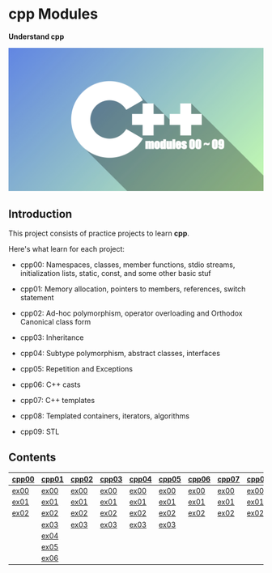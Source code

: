 # cpp Modules
**Understand cpp**

<img alt="main" src="https://github.com/leebo155/cpp/blob/master/Cpp_main.jpg">

## Introduction
This project consists of practice projects to learn **cpp**.

Here's what learn for each project:
* cpp00: Namespaces, classes, member functions, stdio streams, initialization lists, static, const, and some other basic stuf

* cpp01: Memory allocation, pointers to members, references, switch statement

* cpp02: Ad-hoc polymorphism, operator overloading and Orthodox Canonical class form

* cpp03: Inheritance

* cpp04: Subtype polymorphism, abstract classes, interfaces

* cpp05: Repetition and Exceptions

* cpp06: C++ casts

* cpp07: C++ templates

* cpp08: Templated containers, iterators, algorithms

* cpp09: STL

## Contents 
| [cpp00](https://github.com/leebo155/cpp/tree/master/cpp00) | [cpp01](https://github.com/leebo155/cpp/tree/master/cpp01) | [cpp02](https://github.com/leebo155/cpp/tree/master/cpp02) | [cpp03](https://github.com/leebo155/cpp/tree/master/cpp03) | [cpp04](https://github.com/leebo155/cpp/tree/master/cpp04) | [cpp05](https://github.com/leebo155/cpp/tree/master/cpp05) | [cpp06](https://github.com/leebo155/cpp/tree/master/cpp06) | [cpp07](https://github.com/leebo155/cpp/tree/master/cpp07) | [cpp08](https://github.com/leebo155/cpp/tree/master/cpp08) | [cpp09](https://github.com/leebo155/cpp/tree/master/cpp09) |
| ----- | ----- | ----- | ----- | ----- | ----- | ----- | ----- | ----- | ----- |
| [ex00](https://github.com/leebo155/cpp/tree/master/cpp00/ex00) | [ex00](https://github.com/leebo155/cpp/tree/master/cpp01/ex00) | [ex00](https://github.com/leebo155/cpp/tree/master/cpp02/ex00) | [ex00](https://github.com/leebo155/cpp/tree/master/cpp03/ex00) | [ex00](https://github.com/leebo155/cpp/tree/master/cpp04/ex00) | [ex00](https://github.com/leebo155/cpp/tree/master/cpp05/ex00) | [ex00](https://github.com/leebo155/cpp/tree/master/cpp06/ex00) | [ex00](https://github.com/leebo155/cpp/tree/master/cpp07/ex00) | [ex00](https://github.com/leebo155/cpp/tree/master/cpp08/ex00) | [ex00](https://github.com/leebo155/cpp/tree/master/cpp09/ex00) |
| [ex01](https://github.com/leebo155/cpp/tree/master/cpp00/ex01) | [ex01](https://github.com/leebo155/cpp/tree/master/cpp01/ex01) | [ex01](https://github.com/leebo155/cpp/tree/master/cpp02/ex01) | [ex01](https://github.com/leebo155/cpp/tree/master/cpp03/ex01) | [ex01](https://github.com/leebo155/cpp/tree/master/cpp04/ex01) | [ex01](https://github.com/leebo155/cpp/tree/master/cpp05/ex01) | [ex01](https://github.com/leebo155/cpp/tree/master/cpp06/ex01) | [ex01](https://github.com/leebo155/cpp/tree/master/cpp07/ex01) | [ex01](https://github.com/leebo155/cpp/tree/master/cpp08/ex01) | [ex01](https://github.com/leebo155/cpp/tree/master/cpp09/ex01) |
| [ex02](https://github.com/leebo155/cpp/tree/master/cpp00/ex02) | [ex02](https://github.com/leebo155/cpp/tree/master/cpp01/ex02) | [ex02](https://github.com/leebo155/cpp/tree/master/cpp02/ex02) | [ex02](https://github.com/leebo155/cpp/tree/master/cpp03/ex02) | [ex02](https://github.com/leebo155/cpp/tree/master/cpp04/ex02) | [ex02](https://github.com/leebo155/cpp/tree/master/cpp05/ex02) | [ex02](https://github.com/leebo155/cpp/tree/master/cpp06/ex02) | [ex02](https://github.com/leebo155/cpp/tree/master/cpp07/ex02) | [ex02](https://github.com/leebo155/cpp/tree/master/cpp08/ex02) | [ex02](https://github.com/leebo155/cpp/tree/master/cpp09/ex02) |
| | [ex03](https://github.com/leebo155/cpp/tree/master/cpp01/ex03) | [ex03](https://github.com/leebo155/cpp/tree/master/cpp02/ex03) | [ex03](https://github.com/leebo155/cpp/tree/master/cpp03/ex03) | [ex03](https://github.com/leebo155/cpp/tree/master/cpp04/ex03) | [ex03](https://github.com/leebo155/cpp/tree/master/cpp05/ex03) | | | |
| | [ex04](https://github.com/leebo155/cpp/tree/master/cpp01/ex04) | | | | | | | |
| | [ex05](https://github.com/leebo155/cpp/tree/master/cpp01/ex05) | | | | | | | |
| | [ex06](https://github.com/leebo155/cpp/tree/master/cpp01/ex06) | | | | | | | |

